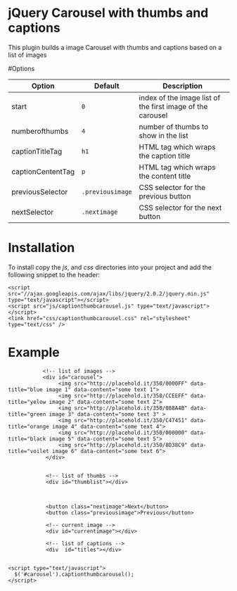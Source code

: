 jQuery Carousel with thumbs and captions
=======

This plugin builds a image Carousel with thumbs and captions based on a list of images

#Options

Option | Default | Description
--- | --- | ---
start | `0` | index of the image list of the first image of the carousel
numberofthumbs | `4` | number of thumbs to show in the list
captionTitleTag | `h1` | HTML tag which wraps the caption title
captionCententTag | `p` | HTML tag which wraps the content title
previousSelector | `.previousimage` | CSS selector for the previous button
nextSelector | `.nextimage` | CSS selector for the next button

# Installation

To install copy the *js*, and *css* directories into your project and add the following snippet to the header:

    <script src="//ajax.googleapis.com/ajax/libs/jquery/2.0.2/jquery.min.js" type="text/javascript"></script>
    <script src="js/captionthumbcarousel.js" type="text/javascript"></script>
    <link href="css/captionthumbcarousel.css" rel="stylesheet" type="text/css" />

# Example
    
               <!-- list of images -->
    		   <div id="carousel">
					<img src="http://placehold.it/350/0000FF" data-title="blue image 1" data-content="some text 1">
					<img src="http://placehold.it/350/CCEEFF" data-title="yelow image 2" data-content="some text 2">
					<img src="http://placehold.it/350/088A4B" data-title="green image 3" data-content="some text 3" >
					<img src="http://placehold.it/350/C47451" data-title="orange image 4" data-content="some text 4">
					<img src="http://placehold.it/350/000000" data-title="black image 5" data-content="some text 5">
					<img src="http://placehold.it/350/8D38C9" data-title="voilet image 6" data-content="some text 6">
				</div>		
			
			
				<!-- list of thumbs -->	
				<div id="thumblist"></div>
				
				
				
				<button class="nextimage">Next</button>
				<button class="previousimage">Previous</button>	
				
				<!-- current image -->							
				<div id="currentimage"></div>	
				
				<!-- list of captions -->
				<div  id="titles"></div>
	

    <script type="text/javascript">
      $('#carousel').captionthumbcarousel();
    </script>
    
